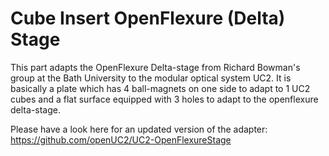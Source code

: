 # Cube Insert OpenFlexure (Delta) Stage
This part adapts the OpenFlexure Delta-stage from Richard Bowman's group at the Bath University to the modular optical system UC2. It is basically a plate which has  4 ball-magnets on one side to adapt to 1 UC2 cubes and a flat surface equipped with 3 holes to adapt to the openflexure delta-stage.

Please have a look here for an updated version of the adapter: https://github.com/openUC2/UC2-OpenFlexureStage
